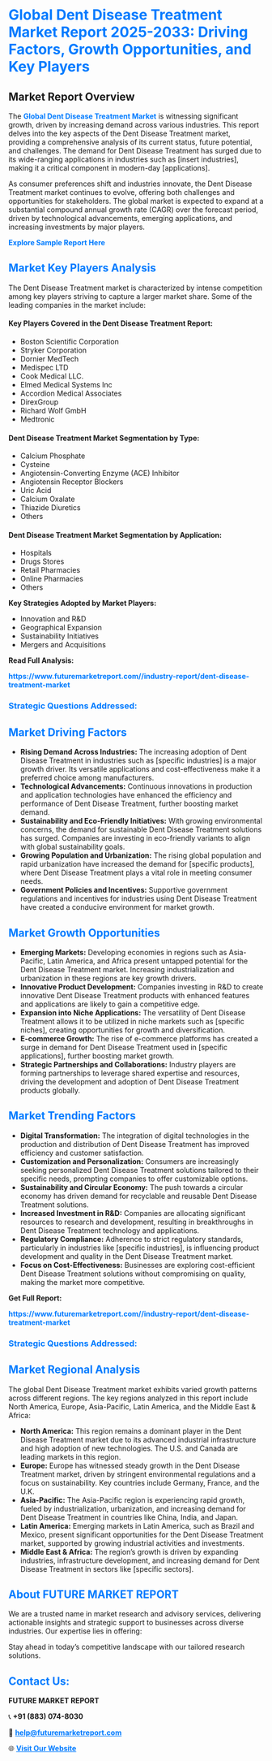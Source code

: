 <h1 style="color: #007BFF;">Global Dent Disease Treatment Market Report 2025-2033: Driving Factors, Growth Opportunities, and Key Players</h1>

<section id="overview">
<h2>Market Report Overview</h2>
<p>The <a href="https://www.futuremarketreport.com//industry-report/dent-disease-treatment-market" style="color: #007BFF; text-decoration: none;"><strong>Global Dent Disease Treatment Market</strong></a> is witnessing significant growth, driven by increasing demand across various industries. This report delves into the key aspects of the Dent Disease Treatment market, providing a comprehensive analysis of its current status, future potential, and challenges. The demand for Dent Disease Treatment has surged due to its wide-ranging applications in industries such as [insert industries], making it a critical component in modern-day [applications].</p>
<p>As consumer preferences shift and industries innovate, the Dent Disease Treatment market continues to evolve, offering both challenges and opportunities for stakeholders. The global market is expected to expand at a substantial compound annual growth rate (CAGR) over the forecast period, driven by technological advancements, emerging applications, and increasing investments by major players.</p>
</section>

<section id="overview">
<p><a href="https://www.futuremarketreport.com//request-sample/reportId=78890" style="color: #007BFF; text-decoration: none;"><strong>Explore Sample Report Here</strong></a></p>
</section>

<section id="key-players">
<h2 style="color: #007BFF;">Market Key Players Analysis</h2>
<p>The Dent Disease Treatment market is characterized by intense competition among key players striving to capture a larger market share. Some of the leading companies in the market include:</p>
<h4>Key Players Covered in the Dent Disease Treatment Report:</h4>
<ul><li>Boston Scientific Corporation</li><li>Stryker Corporation</li><li>Dornier MedTech</li><li>Medispec LTD</li><li>Cook Medical LLC.</li><li>Elmed Medical Systems Inc</li><li>Accordion Medical Associates</li><li>DirexGroup</li><li>Richard Wolf GmbH</li><li>Medtronic</li></ul>
<h4>Dent Disease Treatment Market Segmentation by Type:</h4>
<ul><li>Calcium Phosphate</li><li>Cysteine</li><li>Angiotensin-Converting Enzyme (ACE) Inhibitor</li><li>Angiotensin Receptor Blockers</li><li>Uric Acid</li><li>Calcium Oxalate</li><li>Thiazide Diuretics</li><li>Others</li></ul>

<h4>Dent Disease Treatment Market Segmentation by Application:</h4>
<ul><li>Hospitals</li><li>Drugs Stores</li><li>Retail Pharmacies</li><li>Online Pharmacies</li><li>Others</li></ul>
<p><strong>Key Strategies Adopted by Market Players:</strong></p>
<ul>
<li>Innovation and R&D</li>
<li>Geographical Expansion</li>
<li>Sustainability Initiatives</li>
<li>Mergers and Acquisitions</li>
</ul>
</section>

<section>
<p><strong>Read Full Analysis: </strong></p><a href="https://www.futuremarketreport.com//industry-report/dent-disease-treatment-market" style="color: #007BFF; text-decoration: none;"><strong>https://www.futuremarketreport.com//industry-report/dent-disease-treatment-market</strong></a>
<h3 style="color: #007BFF;">Strategic Questions Addressed:</h3>
</section>

<section id="driving-factors">
<h2 style="color: #007BFF;">Market Driving Factors</h2>
<ul>
<li><strong>Rising Demand Across Industries:</strong> The increasing adoption of Dent Disease Treatment in industries such as [specific industries] is a major growth driver. Its versatile applications and cost-effectiveness make it a preferred choice among manufacturers.</li>
<li><strong>Technological Advancements:</strong> Continuous innovations in production and application technologies have enhanced the efficiency and performance of Dent Disease Treatment, further boosting market demand.</li>
<li><strong>Sustainability and Eco-Friendly Initiatives:</strong> With growing environmental concerns, the demand for sustainable Dent Disease Treatment solutions has surged. Companies are investing in eco-friendly variants to align with global sustainability goals.</li>
<li><strong>Growing Population and Urbanization:</strong> The rising global population and rapid urbanization have increased the demand for [specific products], where Dent Disease Treatment plays a vital role in meeting consumer needs.</li>
<li><strong>Government Policies and Incentives:</strong> Supportive government regulations and incentives for industries using Dent Disease Treatment have created a conducive environment for market growth.</li>
</ul>
</section>

<section id="growth-opportunities">
<h2 style="color: #007BFF;">Market Growth Opportunities</h2>
<ul>
<li><strong>Emerging Markets:</strong> Developing economies in regions such as Asia-Pacific, Latin America, and Africa present untapped potential for the Dent Disease Treatment market. Increasing industrialization and urbanization in these regions are key growth drivers.</li>
<li><strong>Innovative Product Development:</strong> Companies investing in R&D to create innovative Dent Disease Treatment products with enhanced features and applications are likely to gain a competitive edge.</li>
<li><strong>Expansion into Niche Applications:</strong> The versatility of Dent Disease Treatment allows it to be utilized in niche markets such as [specific niches], creating opportunities for growth and diversification.</li>
<li><strong>E-commerce Growth:</strong> The rise of e-commerce platforms has created a surge in demand for Dent Disease Treatment used in [specific applications], further boosting market growth.</li>
<li><strong>Strategic Partnerships and Collaborations:</strong> Industry players are forming partnerships to leverage shared expertise and resources, driving the development and adoption of Dent Disease Treatment products globally.</li>
</ul>
</section>

<section id="trending-factors">
<h2 style="color: #007BFF;">Market Trending Factors</h2>
<ul>
<li><strong>Digital Transformation:</strong> The integration of digital technologies in the production and distribution of Dent Disease Treatment has improved efficiency and customer satisfaction.</li>
<li><strong>Customization and Personalization:</strong> Consumers are increasingly seeking personalized Dent Disease Treatment solutions tailored to their specific needs, prompting companies to offer customizable options.</li>
<li><strong>Sustainability and Circular Economy:</strong> The push towards a circular economy has driven demand for recyclable and reusable Dent Disease Treatment solutions.</li>
<li><strong>Increased Investment in R&D:</strong> Companies are allocating significant resources to research and development, resulting in breakthroughs in Dent Disease Treatment technology and applications.</li>
<li><strong>Regulatory Compliance:</strong> Adherence to strict regulatory standards, particularly in industries like [specific industries], is influencing product development and quality in the Dent Disease Treatment market.</li>
<li><strong>Focus on Cost-Effectiveness:</strong> Businesses are exploring cost-efficient Dent Disease Treatment solutions without compromising on quality, making the market more competitive.</li>
</ul>
</section>

<section>
<p><strong>Get Full Report: </strong></p><a href="https://www.futuremarketreport.com//industry-report/dent-disease-treatment-market" style="color: #007BFF; text-decoration: none;"><strong>https://www.futuremarketreport.com//industry-report/dent-disease-treatment-market</strong></a>
<h3 style="color: #007BFF;">Strategic Questions Addressed:</h3>
</section>


<section id="regional-analysis">
<h2 style="color: #007BFF;">Market Regional Analysis</h2>
<p>The global Dent Disease Treatment market exhibits varied growth patterns across different regions. The key regions analyzed in this report include North America, Europe, Asia-Pacific, Latin America, and the Middle East & Africa:</p>
<ul>
<li><strong>North America:</strong> This region remains a dominant player in the Dent Disease Treatment market due to its advanced industrial infrastructure and high adoption of new technologies. The U.S. and Canada are leading markets in this region.</li>
<li><strong>Europe:</strong> Europe has witnessed steady growth in the Dent Disease Treatment market, driven by stringent environmental regulations and a focus on sustainability. Key countries include Germany, France, and the U.K.</li>
<li><strong>Asia-Pacific:</strong> The Asia-Pacific region is experiencing rapid growth, fueled by industrialization, urbanization, and increasing demand for Dent Disease Treatment in countries like China, India, and Japan.</li>
<li><strong>Latin America:</strong> Emerging markets in Latin America, such as Brazil and Mexico, present significant opportunities for the Dent Disease Treatment market, supported by growing industrial activities and investments.</li>
<li><strong>Middle East & Africa:</strong> The region’s growth is driven by expanding industries, infrastructure development, and increasing demand for Dent Disease Treatment in sectors like [specific sectors].</li>
</ul>
</section>

<footer>
<h2 style="color: #007BFF;">About FUTURE MARKET REPORT</h2>
<p>We are a trusted name in market research and advisory services, delivering actionable insights and strategic support to businesses across diverse industries. Our expertise lies in offering:</p>

<p>Stay ahead in today’s competitive landscape with our tailored research solutions.</p>

<h2 style="color: #007BFF;">Contact Us:</h2>
<p><strong>FUTURE MARKET REPORT</strong></p>
<p>📞 <strong>+91 (883) 074-8030</strong></p>
<p>📧 <strong><a href="mailto:help@futuremarketreport.com" style="color: #007BFF;">help@futuremarketreport.com</a></strong></p>
<p>🌐 <strong><a href="https://www.futuremarketreport.com/" style="color: #007BFF;">Visit Our Website</a></strong></p>
</footer>